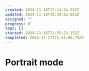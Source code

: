 ```yaml
---
created: 2024-11-10T17:13:34.592Z
updated: 2024-11-18T19:39:02.653Z
assigned: ""
progress: 0
tags: []
started: 2024-11-16T21:55:23.153Z
completed: 2024-11-17T21:34:00.792Z
---
```


# Portrait mode

